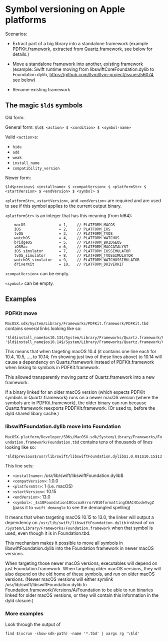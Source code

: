 Symbol versioning on Apple platforms
====================================

Scenarios:

* Extract part of a big library into a standalone framework
  (example PDFKit.framework, extracted from Quartz.framework, see below
  for details.)

* Move a standalone framework into another, existing framework
  (example: Swift runtime moving from libswiftCoreFoundation.dylib to
  Foundation.dylib, <https://github.com/llvm/llvm-project/issues/56074>,
  see below)

* Rename existing framework


The magic `$ld$` symbols
------------------------

Old form:

General form: `$ld$ <action> $ <condition> $ <symbol-name>`

Valid `<action>`s:

* `hide`
* `add`
* `weak`
* `install_name`
* `compatibility_version`

Newer form:

`$ld$previous$ <installname> $ <compatVersion> $ <platformStr> $ <startVersion> $ <endVersion> $ <symbol> $`

`<platformStr>`, `<startVersion>`, and `<endVersion>` are required and are
used to see if this symbol applies to the current output binary.

`<platformStr>` is an integer that has this meaning (from ld64):

```
    macOS               = 1,    // PLATFORM_MACOS
    iOS                 = 2,    // PLATFORM_IOS
    tvOS                = 3,    // PLATFORM_TVOS
    watchOS             = 4,    // PLATFORM_WATCHOS
    bridgeOS            = 5,    // PLATFORM_BRIDGEOS
    iOSMac              = 6,    // PLATFORM_MACCATALYST
    iOS_simulator       = 7,    // PLATFORM_IOSSIMULATOR
    tvOS_simulator      = 8,    // PLATFORM_TVOSSIMULATOR
    watchOS_simulator   = 9,    // PLATFORM_WATCHOSSIMULATOR
    driverKit           = 10,   // PLATFORM_DRIVERKIT
```

`<compatVersion>` can be empty.

`<symbol>` can be empty.

Examples
--------

### PDFKit move

`MacOSX.sdk/System/Library/Frameworks/PDFKit.framework/PDFKit.tbd` contains
several links looking like so:

    '$ld$install_name$os10.13$/System/Library/Frameworks/Quartz.framework/Versions/A/Quartz',
    '$ld$install_name$os10.14$/System/Library/Frameworks/Quartz.framework/Versions/A/Quartz',

This means that when targeting macOS 10.4 (it contains one line each for 10.4,
10.5, ..., to 10.14; I'm showing just two of these lines above) to 10.14
will cause a dependency on Quarts.framework instead of PDFKit.framework when
linking to symbols in PDFKit.framework.

This allowed transparently moving partz of Quartz.framework into a new
framework.

If a binary linked for an older macOS version (which expects PDFKit symbols
in Quartz.framework) runs on a newer macOS version (where the symbols are
in PDFKit.framework), the older binary can run because Quartz.framework
reexports PDDFKit.framework. (Or used to, before the dyld shared libary cache.)

### libswiftFoundation.dylib move into Foundation

`MacOSX.platform/Developer/SDKs/MacOSX.sdk/System/Library/Frameworks/Foundation.framework/Foundation.tbd`
contains tens of thousands of lines looking like so:

    '$ld$previous$/usr/lib/swift/libswiftFoundation.dylib$1.0.0$1$10.15$13.0$_$s10Foundation10CocoaErrorV010formattingC0AC4CodeVvgZ$',

This line sets:

  * `<installname>`: /usr/lib/swift/libswiftFoundation.dylib$
  * `<compatVersion>`: 1.0.0
  * `<platformStr>`: 1 (i.e. macOS)
  * `<startVersion>`: 10.15
  * `<endVersion>`: 13.0
  * `<symbol>`: `_$s10Foundation10CocoaErrorV010formattingC0AC4CodeVvgZ`
                (pass it to `swift demangle` to see the demangled spelling)

It means that when targeting macOS 10.15 to 13.0, the linker will output a
dependency on `/usr/lib/swift/libswiftFoundation.dylib` instead of on
`/System/Library/Frameworks/Foundation.framework` when that symbol is used,
even though it is in Foundation.tbd.

This mechanism makes it possible to move all symbols in libswiftFoundation.dylib
into the Foundation framework in newer macOS versions.

When targeting those newer macOS versions, executables will depend on just
Foundation.framework. When targeting older macOS versions, they will also
depend on the old home of these symbols, and run on older macOS versions.
(Newer macOS versions will either symlink
/usr/lib/swift/libswiftFoundation.dylib to
Foundation.framework/Versions/A/Foundation to be able to run binaries linked
for older macOS versions, or they will contain this information in the
dyld closure.)

### More examples

Look through the output of

    find $(xcrun -show-sdk-path) -name '*.tbd' | xargs rg '\$ld'
